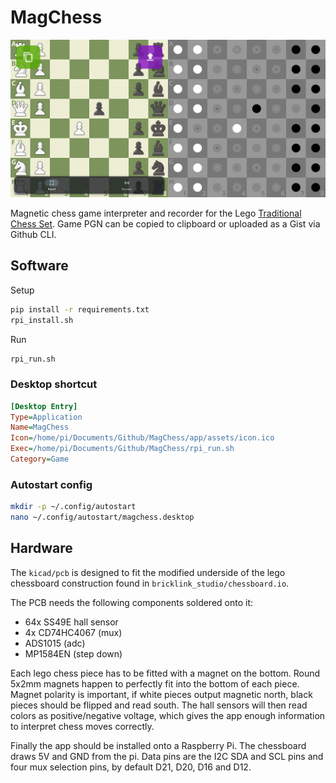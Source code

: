 # MagChess

![](images/preview.png)

Magnetic chess game interpreter and recorder for the Lego [Traditional Chess Set](https://www.lego.com/en-cz/product/traditional-chess-set-40719). Game PGN can be copied to clipboard or uploaded as a Gist via Github CLI. 

## Software

Setup

```bash
pip install -r requirements.txt
rpi_install.sh
```

Run

```bash
rpi_run.sh
```

### Desktop shortcut

```ini
[Desktop Entry]
Type=Application
Name=MagChess
Icon=/home/pi/Documents/Github/MagChess/app/assets/icon.ico
Exec=/home/pi/Documents/Github/MagChess/rpi_run.sh
Category=Game
```

### Autostart config

```bash
mkdir -p ~/.config/autostart
nano ~/.config/autostart/magchess.desktop
```

## Hardware

The `kicad/pcb` is designed to fit the modified underside of the lego chessboard construction found in `bricklink_studio/chessboard.io`.

The PCB needs the following components soldered onto it:

- 64x SS49E hall sensor
- 4x CD74HC4067 (mux)
- ADS1015 (adc)
- MP1584EN (step down)

Each lego chess piece has to be fitted with a magnet on the bottom. Round 5x2mm magnets happen to perfectly fit into the bottom of each piece. Magnet polarity is important, if white pieces output magnetic north, black pieces should be flipped and read south. The hall sensors will then read colors as positive/negative voltage, which gives the app enough information to interpret chess moves correctly.

Finally the app should be installed onto a Raspberry Pi. The chessboard draws 5V and GND from the pi. Data pins are the I2C SDA and SCL pins and four mux selection pins, by default D21, D20, D16 and D12.

